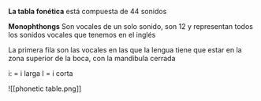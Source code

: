 **La tabla fonética** está compuesta de 44 sonidos

**Monophthongs**
Son vocales de un solo sonido, son 12 y representan todos los sonidos vocales que tenemos en el inglés

La primera fila son las vocales en las que la lengua tiene que estar en la zona superior de la boca, con la mandibula cerrada

i: = i larga
I = i corta


![[phonetic table.png]]